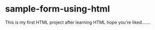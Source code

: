 # sample-form-using-html
This is my first HTML project after learning HTML hope you're liked.......
